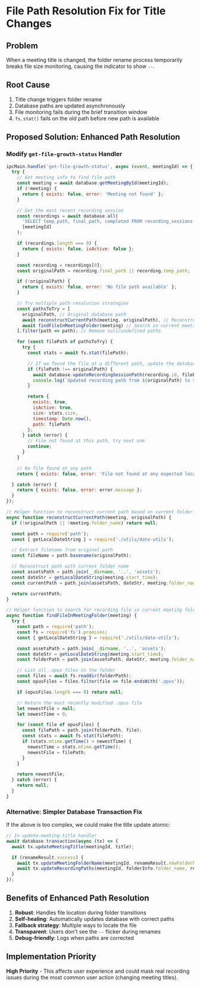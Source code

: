 # File Path Resolution Fix for Title Changes

## Problem
When a meeting title is changed, the folder rename process temporarily breaks file size monitoring, causing the indicator to show `--`.

## Root Cause
1. Title change triggers folder rename
2. Database paths are updated asynchronously
3. File monitoring fails during the brief transition window
4. `fs.stat()` fails on the old path before new path is available

## Proposed Solution: Enhanced Path Resolution

### Modify `get-file-growth-status` Handler

```javascript
ipcMain.handle('get-file-growth-status', async (event, meetingId) => {
  try {
    // Get meeting info to find file path
    const meeting = await database.getMeetingById(meetingId);
    if (!meeting) {
      return { exists: false, error: 'Meeting not found' };
    }

    // Get the most recent recording session
    const recordings = await database.all(
      'SELECT temp_path, final_path, completed FROM recording_sessions WHERE meeting_id = ? ORDER BY started_at DESC LIMIT 1',
      [meetingId]
    );

    if (recordings.length === 0) {
      return { exists: false, isActive: false };
    }

    const recording = recordings[0];
    const originalPath = recording.final_path || recording.temp_path;

    if (!originalPath) {
      return { exists: false, error: 'No file path available' };
    }

    // Try multiple path resolution strategies
    const pathsToTry = [
      originalPath, // Original database path
      await reconstructCurrentPath(meeting, originalPath), // Reconstructed current path
      await findFileInMeetingFolder(meeting) // Search in current meeting folder
    ].filter(path => path); // Remove null/undefined paths

    for (const filePath of pathsToTry) {
      try {
        const stats = await fs.stat(filePath);

        // If we found the file at a different path, update the database
        if (filePath !== originalPath) {
          await database.updateRecordingSessionPath(recording.id, filePath);
          console.log(`Updated recording path from ${originalPath} to ${filePath}`);
        }

        return {
          exists: true,
          isActive: true,
          size: stats.size,
          timestamp: Date.now(),
          path: filePath
        };
      } catch (error) {
        // File not found at this path, try next one
        continue;
      }
    }

    // No file found at any path
    return { exists: false, error: 'File not found at any expected location' };

  } catch (error) {
    return { exists: false, error: error.message };
  }
});

// Helper function to reconstruct current path based on current folder name
async function reconstructCurrentPath(meeting, originalPath) {
  if (!originalPath || !meeting.folder_name) return null;

  const path = require('path');
  const { getLocalDateString } = require('./utils/date-utils');

  // Extract filename from original path
  const fileName = path.basename(originalPath);

  // Reconstruct path with current folder name
  const assetsPath = path.join(__dirname, '..', 'assets');
  const dateStr = getLocalDateString(meeting.start_time);
  const currentPath = path.join(assetsPath, dateStr, meeting.folder_name, fileName);

  return currentPath;
}

// Helper function to search for recording file in current meeting folder
async function findFileInMeetingFolder(meeting) {
  try {
    const path = require('path');
    const fs = require('fs').promises;
    const { getLocalDateString } = require('./utils/date-utils');

    const assetsPath = path.join(__dirname, '..', 'assets');
    const dateStr = getLocalDateString(meeting.start_time);
    const folderPath = path.join(assetsPath, dateStr, meeting.folder_name);

    // List all .opus files in the folder
    const files = await fs.readdir(folderPath);
    const opusFiles = files.filter(file => file.endsWith('.opus'));

    if (opusFiles.length === 0) return null;

    // Return the most recently modified .opus file
    let newestFile = null;
    let newestTime = 0;

    for (const file of opusFiles) {
      const filePath = path.join(folderPath, file);
      const stats = await fs.stat(filePath);
      if (stats.mtime.getTime() > newestTime) {
        newestTime = stats.mtime.getTime();
        newestFile = filePath;
      }
    }

    return newestFile;
  } catch (error) {
    return null;
  }
}
```

### Alternative: Simpler Database Transaction Fix

If the above is too complex, we could make the title update atomic:

```javascript
// In update-meeting-title handler
await database.transaction(async (tx) => {
  await tx.updateMeetingTitle(meetingId, title);

  if (renameResult.success) {
    await tx.updateMeetingFolderName(meetingId, renameResult.newFolderName);
    await tx.updateRecordingPaths(meetingId, folderInfo.folder_name, renameResult.newFolderName);
  }
});
```

## Benefits of Enhanced Path Resolution

1. **Robust**: Handles file location during folder transitions
2. **Self-healing**: Automatically updates database with correct paths
3. **Fallback strategy**: Multiple ways to locate the file
4. **Transparent**: Users don't see the `--` flicker during renames
5. **Debug-friendly**: Logs when paths are corrected

## Implementation Priority

**High Priority** - This affects user experience and could mask real recording issues during the most common user action (changing meeting titles).